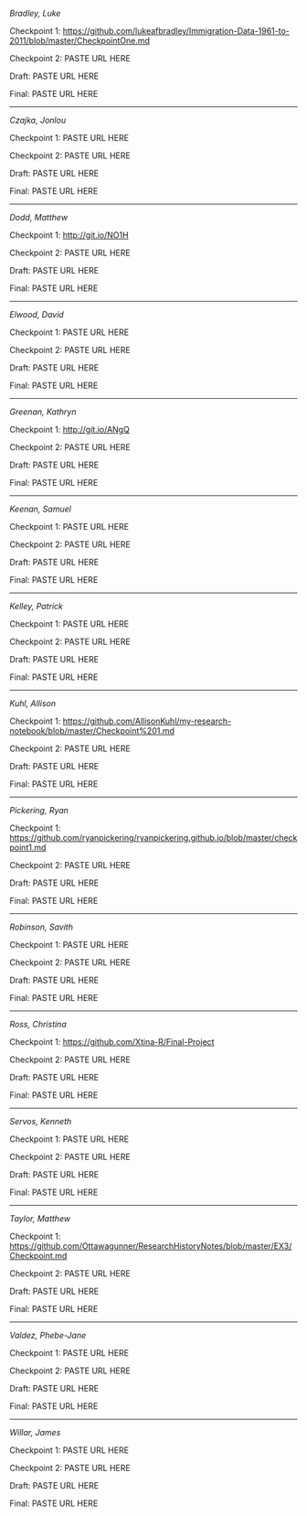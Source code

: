 *Bradley, Luke*

Checkpoint 1: https://github.com/lukeafbradley/Immigration-Data-1961-to-2011/blob/master/CheckpointOne.md

Checkpoint 2: PASTE URL HERE

Draft: PASTE URL HERE

Final: PASTE URL HERE

-----

*Czajka, Jonlou*

Checkpoint 1: PASTE URL HERE

Checkpoint 2: PASTE URL HERE

Draft: PASTE URL HERE

Final: PASTE URL HERE

----

*Dodd, Matthew*

Checkpoint 1: http://git.io/NO1H

Checkpoint 2: PASTE URL HERE

Draft: PASTE URL HERE

Final: PASTE URL HERE

----

*Elwood, David*

Checkpoint 1: PASTE URL HERE

Checkpoint 2: PASTE URL HERE

Draft: PASTE URL HERE

Final: PASTE URL HERE

-----

*Greenan, Kathryn*

Checkpoint 1: http://git.io/ANgQ

Checkpoint 2: PASTE URL HERE

Draft: PASTE URL HERE

Final: PASTE URL HERE

-----

*Keenan, Samuel*

Checkpoint 1: PASTE URL HERE

Checkpoint 2: PASTE URL HERE

Draft: PASTE URL HERE

Final: PASTE URL HERE

-----

*Kelley, Patrick*

Checkpoint 1: PASTE URL HERE

Checkpoint 2: PASTE URL HERE

Draft: PASTE URL HERE

Final: PASTE URL HERE

-----

*Kuhl, Allison*

Checkpoint 1: https://github.com/AllisonKuhl/my-research-notebook/blob/master/Checkpoint%201.md

Checkpoint 2: PASTE URL HERE

Draft: PASTE URL HERE

Final: PASTE URL HERE

-----

*Pickering, Ryan*

Checkpoint 1: https://github.com/ryanpickering/ryanpickering.github.io/blob/master/checkpoint1.md

Checkpoint 2: PASTE URL HERE

Draft: PASTE URL HERE

Final: PASTE URL HERE

-----

*Robinson, Savith*

Checkpoint 1: PASTE URL HERE

Checkpoint 2: PASTE URL HERE

Draft: PASTE URL HERE

Final: PASTE URL HERE

-----

*Ross, Christina*

Checkpoint 1: https://github.com/Xtina-R/Final-Project

Checkpoint 2: PASTE URL HERE

Draft: PASTE URL HERE

Final: PASTE URL HERE

-----

*Servos, Kenneth*

Checkpoint 1: PASTE URL HERE

Checkpoint 2: PASTE URL HERE

Draft: PASTE URL HERE

Final: PASTE URL HERE

-----

*Taylor, Matthew*

Checkpoint 1: https://github.com/Ottawagunner/ResearchHistoryNotes/blob/master/EX3/Checkpoint.md

Checkpoint 2: PASTE URL HERE

Draft: PASTE URL HERE

Final: PASTE URL HERE

-----

*Valdez, Phebe-Jane*

Checkpoint 1: PASTE URL HERE

Checkpoint 2: PASTE URL HERE

Draft: PASTE URL HERE

Final: PASTE URL HERE

-----

*Willar, James*

Checkpoint 1: PASTE URL HERE

Checkpoint 2: PASTE URL HERE

Draft: PASTE URL HERE

Final: PASTE URL HERE
